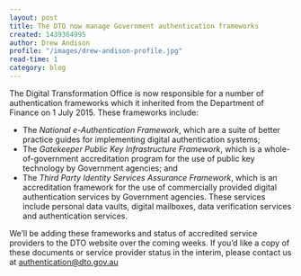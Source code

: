```yaml
---
layout: post
title: The DTO now manage Government authentication frameworks
created: 1439364995
author: Drew Andison
profile: "/images/drew-andison-profile.jpg"
read-time: 1
category: blog
---
```

The Digital Transformation Office is now responsible for a number of authentication frameworks which it inherited from the Department of Finance on 1 July 2015.
These frameworks include:

- The *National e-Authentication Framework*, which are a suite of better practice guides for implementing digital authentication systems;</li>
- The *Gatekeeper Public Key Infrastructure Framework*, which is a whole-of-government accreditation program for the use of public key technology by Government agencies; and
- The *Third Party Identity Services Assurance Framework*, which is an accreditation framework for the use of commercially provided digital authentication services by Government agencies. These services include personal data vaults, digital mailboxes, data verification services and authentication services.

We’ll be adding these frameworks and status of accredited service providers to the DTO website over the coming weeks. If you’d like a copy of these documents or service provider status in the interim, please contact us at [authentication@dto.gov.au](mailto:authentication@dto.gov.au)
